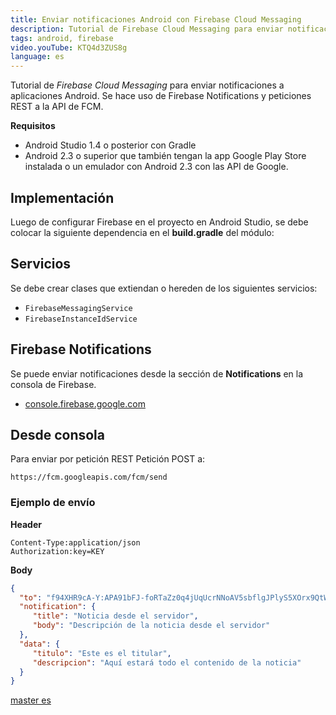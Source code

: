 ```yaml
---
title: Enviar notificaciones Android con Firebase Cloud Messaging
description: Tutorial de Firebase Cloud Messaging para enviar notificaciones a aplicaciones Android. 
tags: android, firebase
video.youTube: KTQ4d3ZUS8g
language: es
---
```


Tutorial de _Firebase Cloud Messaging_ para enviar notificaciones a aplicaciones Android. Se hace uso de Firebase Notifications y peticiones REST a la API de FCM.

__Requisitos__

* Android Studio 1.4 o posterior con Gradle
* Android 2.3 o superior que también tengan la app Google Play Store instalada o un emulador con Android 2.3 con las API de Google.

## Implementación

Luego de configurar Firebase en el proyecto en Android Studio, se debe colocar la siguiente dependencia en el **build.gradle** del módulo:

## Servicios
Se debe crear clases que extiendan o hereden de los siguientes servicios:

* `FirebaseMessagingService`
* `FirebaseInstanceIdService`

## Firebase Notifications

Se puede enviar notificaciones desde la sección de **Notifications** en la consola de Firebase.

* [console.firebase.google.com](https://console.firebase.google.com/) 

## Desde consola

Para enviar por petición REST Petición POST a:

```
https://fcm.googleapis.com/fcm/send
```

### Ejemplo de envío

__Header__

```
Content-Type:application/json
Authorization:key=KEY
```

__Body__

```json
{
  "to": "f94XHR9cA-Y:APA91bFJ-foRTaZz0q4jUqUcrNNoAV5sbflgJPlyS5XOrx9QtWWlPdzQfhAhLMgL5_kAVxBUcbfboyErEZ4vMVPKVpzsHfp0yAOJGHlyRMURbOLJrj1da1PC8kuHtdi8lMvnpVE6eVS2",
  "notification": {
     "title": "Noticia desde el servidor",
     "body": "Descripción de la noticia desde el servidor"
  },
  "data": {
     "titulo": "Este es el titular",
     "descripcion": "Aquí estará todo el contenido de la noticia"
  }
}
```

[master es](https://github.com/alvareztech/EjemploFCM) 
